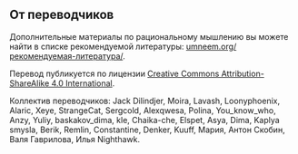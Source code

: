 ﻿## От переводчиков

Дополнительные материалы по рациональному мышлению вы можете найти в списке рекомендуемой литературы: [umneem.org/рекомендуемая-литература/](http://umneem.org/%D1%80%D0%B5%D0%BA%D0%BE%D0%BC%D0%B5%D0%BD%D0%B4%D1%83%D0%B5%D0%BC%D0%B0%D1%8F-%D0%BB%D0%B8%D1%82%D0%B5%D1%80%D0%B0%D1%82%D1%83%D1%80%D0%B0/).

Перевод публикуется по лицензии [Creative Commons Attribution-ShareAlike 4.0 International](https://creativecommons.org/licenses/by-sa/4.0/).

Коллектив переводчиков: Jack Dilindjer, Moira, Lavash, Loonyphoenix, Alaric, Xeye, StrangeCat, Sergcold, Alexqwesa, Polina, You_know_who, Anzy, Yuliy, baskakov_dima, kle, Chaika-che, Elspet, Asya, Dima, Kaplya smysla, Berik, Remlin, Constantine, Denker, Kuuff, Мария, Антон Скобин, Валя Гаврилова, Илья Nighthawk.

